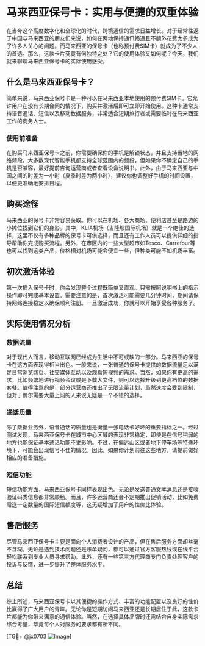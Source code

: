 # 马来西亚保号卡：实用与便捷的双重体验

在当今这个高度数字化和全球化的时代，跨境通信的需求日益增长。对于经常往返于中国与马来西亚的朋友们来说，如何在两地保持通讯畅通且不额外花费太多成为了许多人关心的问题。而马来西亚的保号卡（也称预付费SIM卡）就成为了不少人的首选。那么，这款卡片究竟有何独特之处？它的使用体验又如何呢？今天，我们就来聊聊马来西亚保号卡的实际使用感受。

## 什么是马来西亚保号卡？

简单来说，马来西亚保号卡是一种可以在马来西亚本地使用的预付费SIM卡。它允许用户在没有长期合同的情况下，购买并激活后即可立即开始使用。这种卡通常支持语音通话、短信以及移动数据服务，非常适合短期旅行者或需要临时在马来西亚工作的商务人士。

### 使用前准备

在购买马来西亚保号卡之前，你需要确保你的手机是解锁状态，并且支持当地的网络频段。大多数现代智能手机都支持全球范围内的频段，但如果你不确定自己的手机是否兼容，最好提前咨询运营商或者查看设备说明书。此外，由于马来西亚与中国之间的时差为一小时（夏季时差为两小时），建议你也调整好手机的时间设置，以便更准确地安排日程。

## 购买途径

马来西亚的保号卡非常容易获取。你可以在机场、各大商场、便利店甚至是路边的小摊位找到它们的身影。其中，KLIA机场（吉隆坡国际机场）就是一个绝佳的选择，这里不仅有多种品牌的保号卡可供选择，而且还有工作人员可以提供详细的指导帮助你完成购买流程。另外，在市区内的一些大型超市如Tesco、Carrefour等也可以找到这类产品，价格相对机场可能会便宜一些，但种类可能不如机场丰富。

## 初次激活体验

第一次插入保号卡时，你会发现整个过程既简单又直观。只需按照说明书上的指示操作即可完成基本设置。需要注意的是，首次激活可能需要几分钟时间，期间请保持网络连接稳定以确保顺利注册。一旦激活成功，你就可以开始享受各种服务了。

## 实际使用情况分析

### 数据流量

对于现代人而言，移动互联网已经成为生活中不可或缺的一部分。马来西亚的保号卡在这方面表现得相当出色。一般来说，一张普通的保号卡提供的数据流量足以满足日常浏览网页、社交媒体互动以及观看短视频的需求。当然，如果你有更高的需求，比如频繁地进行视频会议或是下载大文件，则可以选择升级到更高档位的数据套餐。值得注意的是，部分运营商还推出了无限流量计划，虽然速度会受到限制，但对于偶尔需要大量上网的人来说无疑是一个不错的选择。

### 通话质量

除了数据业务外，语音通话的质量也是衡量一张电话卡好坏的重要指标之一。经过测试发现，马来西亚保号卡在城市中心区域的表现非常稳定，即使是在信号稍弱的地方也能保证基本通话功能不受影响。不过，在偏远山区或者地下停车场等特殊环境下，可能会出现信号不佳的情况。因此，如果你计划前往这些地方，请提前做好相应的准备措施。

### 短信功能

短信功能方面，马来西亚保号卡同样表现出色。无论是发送普通文本消息还是接收验证码类信息都非常顺畅。而且，许多运营商还会不定期推出促销活动，比如免费赠送一定数量的国际短信额度等，这无疑增加了用户的性价比体验。

## 售后服务

尽管马来西亚保号卡主要是面向个人消费者设计的产品，但在售后服务方面却丝毫不含糊。无论是遇到技术问题还是账单疑问，都可以通过官方客服热线或在线平台轻松联系到专业人员寻求帮助。此外，还有一些第三方代理商专门负责处理客户的投诉与反馈，进一步提升了整体服务水平。

## 总结

综上所述，马来西亚保号卡以其便捷的操作方式、丰富的功能配置以及良好的性价比赢得了广大用户的青睐。无论你是短期访问马来西亚还是长期居住于此，这款卡片都能为你带来满意的通信体验。当然，在选择具体品牌时还需结合自身实际需求综合考量，毕竟每个人对服务的要求都有所不同。

[TG💪+ @jx0703 ![Image](https://github.com/user-attachments/assets/dbca1d08-cadb-493c-b0ec-ad6f7a83f270)]